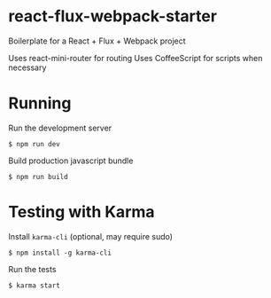# react-flux-webpack-starter
Boilerplate for a React + Flux + Webpack project

Uses react-mini-router for routing
Uses CoffeeScript for scripts when necessary

# Running

Run the development server

    $ npm run dev

Build production javascript bundle

    $ npm run build

# Testing with Karma

Install `karma-cli` (optional, may require sudo)

    $ npm install -g karma-cli

Run the tests

    $ karma start

